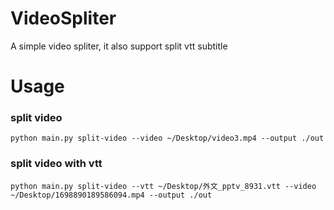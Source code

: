 # VideoSpliter

A simple video spliter, it also support split vtt subtitle

# Usage

### split video

```shell
python main.py split-video --video ~/Desktop/video3.mp4 --output ./out
```

### split video with vtt

```shell
python main.py split-video --vtt ~/Desktop/外文_pptv_8931.vtt --video ~/Desktop/1698890189586094.mp4 --output ./out
```
